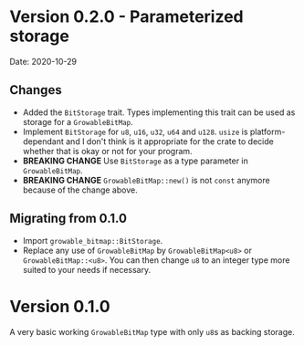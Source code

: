 # Version 0.2.0 - Parameterized storage

Date: 2020-10-29

## Changes

- Added the `BitStorage` trait. Types implementing this trait can be used as
  storage for a `GrowableBitMap`.
- Implement `BitStorage` for `u8`, `u16`, `u32`, `u64` and `u128`. `usize` is
  platform-dependant and I don't think is it appropriate for the crate to
  decide whether that is okay or not for your program.
- **BREAKING CHANGE** Use `BitStorage` as a type parameter in `GrowableBitMap`.
- **BREAKING CHANGE** `GrowableBitMap::new()` is not `const` anymore because of
  the change above.

## Migrating from 0.1.0

- Import `growable_bitmap::BitStorage`.
- Replace any use of `GrowableBitMap` by `GrowableBitMap<u8>` or
  `GrowableBitMap::<u8>`. You can then change `u8` to an integer type more
  suited to your needs if necessary.

# Version 0.1.0

A very basic working `GrowableBitMap` type with only `u8`s as backing storage.
